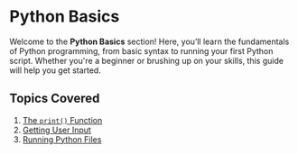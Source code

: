# Python Basics

Welcome to the **Python Basics** section! Here, you’ll learn the fundamentals of Python programming, from basic syntax to running your first Python script. Whether you're a beginner or brushing up on your skills, this guide will help you get started.

## Topics Covered
1. [The `print()` Function](./1.print-function.md)
2. [Getting User Input](./2.user-input.md)
3. [Running Python Files](./3.running-python-files.md)
